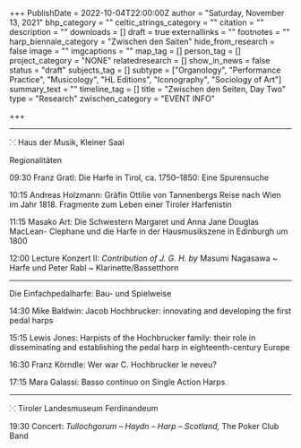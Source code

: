 +++
PublishDate = 2022-10-04T22:00:00Z
author = "Saturday, November 13, 2021"
bhp_category = ""
celtic_strings_category = ""
citation = ""
description = ""
downloads = []
draft = true
externallinks = ""
footnotes = ""
harp_biennale_category = "Zwischen den Saiten"
hide_from_research = false
image = ""
imgcaptions = ""
map_tag = []
person_tag = []
project_category = "NONE"
relatedresearch = []
show_in_news = false
status = "draft"
subjects_tag = []
subtype = ["Organology", "Performance Practice", "Musicology", "HL Editions", "Iconography", "Sociology of Art"]
summary_text = ""
timeline_tag = []
title = "Zwischen den Seiten, Day Two"
type = "Research"
zwischen_category = "EVENT INFO"

+++

***

⁙ Haus der Musik, Kleiner Saal

Regionalitäten

09:30 Franz Gratl: Die Harfe in Tirol, ca. 1750–1850: Eine Spurensuche

10:15 Andreas Holzmann: Gräfin Ottilie von Tannenbergs Reise nach Wien im Jahr 1818. Fragmente zum Leben einer Tiroler Harfenistin

11:15 Masako Art: Die Schwestern Margaret und Anna Jane Douglas MacLean- Clephane und die Harfe in der Hausmusikszene in Edinburgh um 1800

12:00 Lecture Konzert II: _Contribution of J. G. H. by_ Masumi Nagasawa \~ Harfe und Peter Rabl \~ Klarinette/Bassetthorn

***

Die Einfachpedalharfe: Bau- und Spielweise

14:30 Mike Baldwin: Jacob Hochbrucker: innovating and developing the first pedal harps

15:15 Lewis Jones: Harpists of the Hochbrucker family: their role in disseminating and establishing the pedal harp in eighteenth-century Europe

16:30 Franz Körndle: Wer war C. Hochbrucker le neveu?

17:15 Mara Galassi: Basso continuo on Single Action Harps

***

⁙ Tiroler Landesmuseum Ferdinandeum

19:30 Concert: _Tullochgorum – Haydn – Harp – Scotland,_ The Poker Club Band